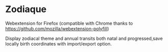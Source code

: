 # Zodiaque
Webextension for Firefox (compatible with Chrome thanks to https://github.com/mozilla/webextension-polyfill)


Display zodiacal theme and annual transits both natal and progressed,save locally birth coordinates with import/export option.


